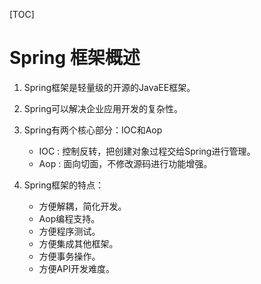 [TOC]

# Spring 框架概述

1. Spring框架是轻量级的开源的JavaEE框架。

2. Spring可以解决企业应用开发的复杂性。

3. Spring有两个核心部分：IOC和Aop

   - IOC : 控制反转，把创建对象过程交给Spring进行管理。
   - Aop : 面向切面，不修改源码进行功能增强。

4. Spring框架的特点：

   - 方便解耦，简化开发。
   - Aop编程支持。
   - 方便程序测试。
   - 方便集成其他框架。
   - 方便事务操作。
   - 方便API开发难度。

   